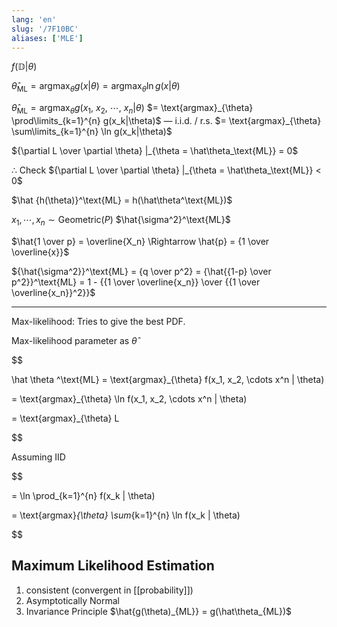 ```yaml
---
lang: 'en'
slug: '/7F10BC'
aliases: ['MLE']
---
```


$f(\mathbb{D} | \theta)$

$\hat{\theta}_\text{ML} = \text{argmax}_{\theta} g(x|\theta) = \text{argmax}_{\theta} \ln g(x | \theta)$

$\hat{\theta}_\text{ML} = \text{argmax}_{\theta} g(x_1,~x_2,~\cdots,~x_n | \theta)$
$= \text{argmax}_{\theta} \prod\limits_{k=1}^{n} g(x_k|\theta)$ — i.i.d. / r.s.
$= \text{argmax}_{\theta} \sum\limits_{k=1}^{n} \ln g(x_k|\theta)$

${\partial L \over \partial \theta} |_{\theta = \hat\theta_\text{ML}} = 0$

$\therefore$ Check ${\partial L \over \partial \theta} |_{\theta = \hat\theta_\text{ML}} < 0$

$\hat {h(\theta)}^\text{ML} = h(\hat\theta^\text{ML})$

$x_1, \cdots, x_n \sim \text{Geometric} (P)$ $\hat{\sigma^2}^\text{ML}$

$\hat{1 \over p} = \overline{X_n} \Rightarrow \hat{p} = {1 \over \overline{x}}$

${\hat{\sigma^2}}^\text{ML} = {q \over p^2} = {\hat{{1-p} \over p^2}}^\text{ML} = 1 - {{1 \over \overline{x_n}}  \over {{1 \over \overline{x_n}}^2}}$

---

Max-likelihood: Tries to give the best PDF.

Max-likelihood parameter as $\hat \theta$

$$

\hat \theta ^\text{ML} = \text{argmax}_{\theta} f(x_1, x_2, \cdots x^n | \theta)

= \text{argmax}_{\theta} \ln f(x_1, x_2, \cdots x^n | \theta)

= \text{argmax}_{\theta} L


$$

Assuming IID

$$

= \ln \prod_{k=1}^{n} f(x_k | \theta)

= \text{argmax}_{\theta} \sum_{k=1}^{n} \ln f(x_k | \theta)


$$

## Maximum Likelihood Estimation

1. consistent (convergent in [[probability]])
2. Asymptotically Normal
3. Invariance Principle $\hat{g(\theta)_{ML}} = g(\hat\theta_{ML})$
